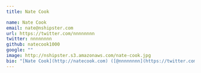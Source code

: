 ```yaml
---
title: Nate Cook

name: Nate Cook
email: nate@nshipster.com
url: https://twitter.com/nnnnnnnn
twitter: nnnnnnnn
github: natecook1000
google: ""
image: http://nshipster.s3.amazonaws.com/nate-cook.jpg
bio: "[Nate Cook](http://natecook.com) ([@nnnnnnnn](https://twitter.com/nnnnnnnn)) is an independent web and application developer who [writes frequently about topics in Swift](http://natecook.com/blog/), and the creator of [SwiftDoc.org](http://swiftdoc.org)."
---
```

